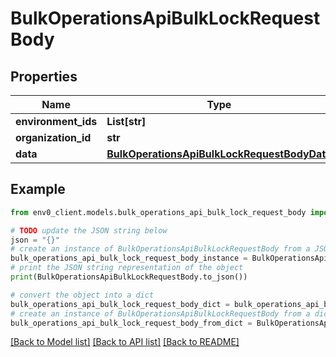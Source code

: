 # BulkOperationsApiBulkLockRequestBody


## Properties

Name | Type | Description | Notes
------------ | ------------- | ------------- | -------------
**environment_ids** | **List[str]** |  | 
**organization_id** | **str** |  | 
**data** | [**BulkOperationsApiBulkLockRequestBodyData**](BulkOperationsApiBulkLockRequestBodyData.md) |  | 

## Example

```python
from env0_client.models.bulk_operations_api_bulk_lock_request_body import BulkOperationsApiBulkLockRequestBody

# TODO update the JSON string below
json = "{}"
# create an instance of BulkOperationsApiBulkLockRequestBody from a JSON string
bulk_operations_api_bulk_lock_request_body_instance = BulkOperationsApiBulkLockRequestBody.from_json(json)
# print the JSON string representation of the object
print(BulkOperationsApiBulkLockRequestBody.to_json())

# convert the object into a dict
bulk_operations_api_bulk_lock_request_body_dict = bulk_operations_api_bulk_lock_request_body_instance.to_dict()
# create an instance of BulkOperationsApiBulkLockRequestBody from a dict
bulk_operations_api_bulk_lock_request_body_from_dict = BulkOperationsApiBulkLockRequestBody.from_dict(bulk_operations_api_bulk_lock_request_body_dict)
```
[[Back to Model list]](../README.md#documentation-for-models) [[Back to API list]](../README.md#documentation-for-api-endpoints) [[Back to README]](../README.md)


